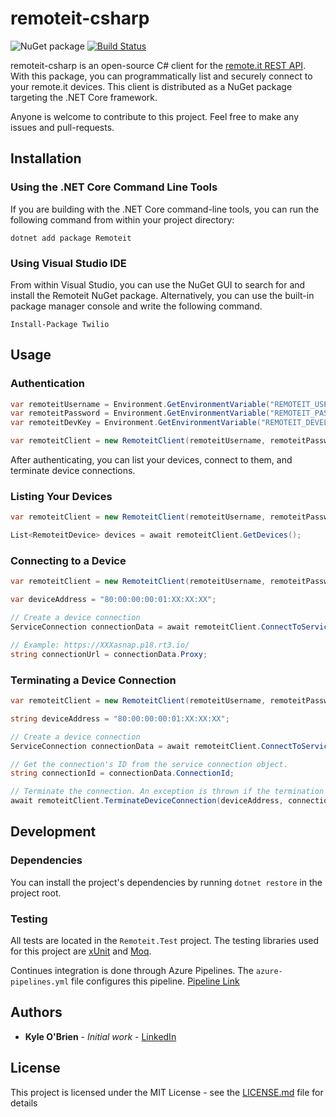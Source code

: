 # remoteit-csharp

![NuGet package](https://img.shields.io/badge/nuget-your--package--here-yellow.svg)
[![Build Status](https://dev.azure.com/kyledevinobrien/remoteit-csharp/_apis/build/status/Kyle1668.remoteit-csharp?branchName=master)](https://dev.azure.com/kyledevinobrien/remoteit-csharp/_build/latest?definitionId=8&branchName=master)

remoteit-csharp is an open-source C# client for the [remote.it REST API](https://docs.remote.it/api-reference/overview). With this package, you can programmatically list and securely connect to your remote.it devices. This client is distributed as a NuGet package targeting the .NET Core framework.

Anyone is welcome to contribute to this project. Feel free to make any issues and pull-requests.

## Installation

### Using the .NET Core Command Line Tools

If you are building with the .NET Core command-line tools, you can run the following command from within your project directory:

`dotnet add package Remoteit`

### Using Visual Studio IDE

From within Visual Studio, you can use the NuGet GUI to search for and install the Remoteit NuGet package. Alternatively, you can use the built-in package manager console and write the following command.

`Install-Package Twilio`

## Usage

### Authentication

```csharp
var remoteitUsername = Environment.GetEnvironmentVariable("REMOTEIT_USERNAME");
var remoteitPassword = Environment.GetEnvironmentVariable("REMOTEIT_PASSWORD");
var remoteitDevKey = Environment.GetEnvironmentVariable("REMOTEIT_DEVELOPER_KEY");

var remoteitClient = new RemoteitClient(remoteitUsername, remoteitPassword, remoteitDevKey);
```

After authenticating, you can list your devices, connect to them, and terminate device connections.

### Listing Your Devices

```csharp
var remoteitClient = new RemoteitClient(remoteitUsername, remoteitPassword, remoteitDevKey);

List<RemoteitDevice> devices = await remoteitClient.GetDevices();
```

### Connecting to a Device

```csharp
var remoteitClient = new RemoteitClient(remoteitUsername, remoteitPassword, remoteitDevKey);

var deviceAddress = "80:00:00:00:01:XX:XX:XX";

// Create a device connection
ServiceConnection connectionData = await remoteitClient.ConnectToService(deviceAddress);

// Example: https://XXXasnap.p18.rt3.io/
string connectionUrl = connectionData.Proxy;
```

### Terminating a Device Connection

```csharp
var remoteitClient = new RemoteitClient(remoteitUsername, remoteitPassword, remoteitDevKey);

string deviceAddress = "80:00:00:00:01:XX:XX:XX";

// Create a device connection
ServiceConnection connectionData = await remoteitClient.ConnectToService(deviceAddress);

// Get the connection's ID from the service connection object.
string connectionId = connectionData.ConnectionId;

// Terminate the connection. An exception is thrown if the termination is unsucesful.
await remoteitClient.TerminateDeviceConnection(deviceAddress, connectionId);
```

## Development

### Dependencies

You can install the project's dependencies by running `dotnet restore` in the project root.

### Testing

All tests are located in the `Remoteit.Test` project. The testing libraries used for this project are [xUnit](https://xunit.net/) and [Moq](https://www.nuget.org/packages/Moq).

Continues integration is done through Azure Pipelines. The `azure-pipelines.yml` file configures this pipeline. [Pipeline Link](https://dev.azure.com/kyledevinobrien/remoteit-csharp/_build?definitionId=8&_a=summary)

## Authors

* **Kyle O'Brien** - *Initial work* - [LinkedIn](https://www.linkedin.com/in/kyle1668/)

## License

This project is licensed under the MIT License - see the [LICENSE.md](LICENSE.md) file for details
